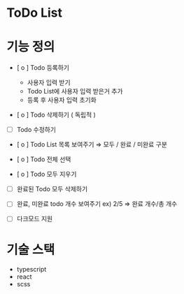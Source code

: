 # ToDo List

# 기능 정의

- [ o ] Todo 등록하기

  - 사용자 입력 받기
  - Todo List에 사용자 입력 받은거 추가
  - 등록 후 사용자 입력 초기화

- [ o ] Todo 삭제하기 ( 독립적 )

- [ ] Todo 수정하기

- [ o ] Todo List 목록 보여주기 ⇒ 모두 / 완료 / 미완료 구분

- [ o ] Todo 전체 선택

- [ o ] Todo 모두 지우기

- [ ] 완료된 Todo 모두 삭제하기

- [ ] 완료, 미완료 todo 개수 보여주기 ex) 2/5 ⇒ 완료 개수/총 개수

- [ ] 다크모드 지원

# 기술 스택

- typescript
- react
- scss
